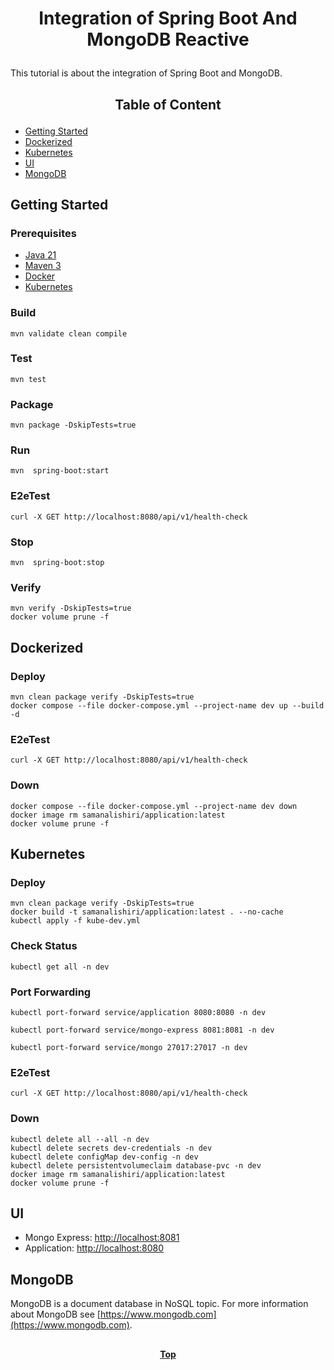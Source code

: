 # <p align="center">Integration of Spring Boot And MongoDB Reactive</p>

<p align="justify">

This tutorial is about the integration of Spring Boot and MongoDB.

</p>

## <p align="center"> Table of Content </p>

* [Getting Started](#getting-started)
* [Dockerized](#dockerized)
* [Kubernetes](#install-redis-on-kubernetes)
* [UI](#ui)
* [MongoDB](#mongodb)

## Getting Started

### Prerequisites

* [Java 21](https://www.oracle.com/java/technologies/downloads)
* [Maven 3](https://maven.apache.org/index.html)
* [Docker](https://www.docker.com)
* [Kubernetes](https://kubernetes.io)

### Build

```shell
mvn validate clean compile 
```

### Test

```shell
mvn test
```

### Package

```shell
mvn package -DskipTests=true
```

### Run

```shell
mvn  spring-boot:start
```

### E2eTest

```shell
curl -X GET http://localhost:8080/api/v1/health-check
```

### Stop

```shell
mvn  spring-boot:stop
```

### Verify

```shell
mvn verify -DskipTests=true
docker volume prune -f
```

## Dockerized

### Deploy

```shell
mvn clean package verify -DskipTests=true
docker compose --file docker-compose.yml --project-name dev up --build -d
```

### E2eTest

```shell
curl -X GET http://localhost:8080/api/v1/health-check
```

### Down

```shell
docker compose --file docker-compose.yml --project-name dev down
docker image rm samanalishiri/application:latest
docker volume prune -f
```

## Kubernetes

### Deploy

```shell
mvn clean package verify -DskipTests=true
docker build -t samanalishiri/application:latest . --no-cache
kubectl apply -f kube-dev.yml
```

### Check Status

```shell
kubectl get all -n dev
```

### Port Forwarding

```shell
kubectl port-forward service/application 8080:8080 -n dev
```

```shell
kubectl port-forward service/mongo-express 8081:8081 -n dev
```

```shell
kubectl port-forward service/mongo 27017:27017 -n dev
```

### E2eTest

```shell
curl -X GET http://localhost:8080/api/v1/health-check
```

### Down

```shell
kubectl delete all --all -n dev
kubectl delete secrets dev-credentials -n dev
kubectl delete configMap dev-config -n dev
kubectl delete persistentvolumeclaim database-pvc -n dev
docker image rm samanalishiri/application:latest
docker volume prune -f
```

## UI

* Mongo Express: [http://localhost:8081](http://localhost:8081)
* Application: [http://localhost:8080](http://localhost:8080)

## MongoDB

<p align="justify">

MongoDB is a document database in NoSQL topic. For more information about MongoDB
see [https://www.mongodb.com](https://www.mongodb.com).

</p>

##

**<p align="center"> [Top](#integration-of-spring-boot-and-mongodb-reactive) </p>**
